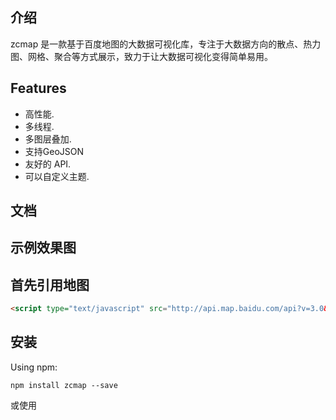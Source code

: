## 介绍
zcmap 是一款基于百度地图的大数据可视化库，专注于大数据方向的散点、热力图、网格、聚合等方式展示，致力于让大数据可视化变得简单易用。

## Features
- 高性能.
- 多线程.
- 多图层叠加.
- 支持GeoJSON
- 友好的 API.
- 可以自定义主题.

## 文档


## 示例效果图

## 首先引用地图
```html
<script type="text/javascript" src="http://api.map.baidu.com/api?v=3.0&ak=0lPULNZ5PmrFVg76kFuRjezF"></script>
```
## 安装
Using npm:
```
npm install zcmap --save
```

或使用 <script> 全局引用，zcmap 会被注册为一个全局变量:
```html
<script type="text/javascript" src="http://unpkg.com/zcmap/dist/zcmap.min.js"></script>
```

## 示例
```html
<script>
var map = new zcmap.Map({
    id: 'allmap',  
    skin: 'Blueness',
    center: [105.403119, 38.028658], // center of map
    zoom: {
        value: 5, // level of map
        show: true, // whether to display the zoom button
        max: 18, 
        min: 5
    }
})
</script>
```
## 预览当前项目所有demo
```shell
# 从 GitHub 下载后，安装依赖
npm install

# 编译代码
npm run dev

在浏览器地址栏输入：http://localhost:8088/examples/index.html
```
## 工程目录
zcmap
    |---assets  静态文件
    |---dist    打包文件
    |---examples    示例
    |---node_modules    依赖包
    |---src 工程资源
        |---common  公用类和一些其他的公共api/变量
            |---Color.js 颜色工具类
        |---config  默认的公用配置
        |---lib 第三方工具
        |---map 地图对象以及地图工具对象
            |---style   样式
            |---index   地图实例对象
            |---Legend  地图图例实例对象
            |---mapZoom 地图缩放实例对象
            |---Toolbar 地图工具实例对象
            |---ToolTip 地图提示实例对象
        |---overlay 地图各个实例对象
            |--- base 基础类
            |--- PolygonEditorOverlay 围栏编辑
            |--- GriddingOverlay 网格聚合
            |--- HeatOverlay 热力图
            |--- HoneycombOverlay 蜂窝聚合
            |--- ImgOverlay 矢量图
            |--- LabelOverlay 文字
            |--- LineStringAnimationOverlay 线路动画
            |--- LineStringOverlay 线路
            |--- MaskOverlay 围栏遮罩
            |--- MoveLineOverlay 飞线图 
            |--- PointAnimationOverlay 圆点动画
            |--- PointOverlay 散点
            |--- PolygonOverlay 围栏
        |---worker  大量for循环的方法-使用多线程处理
        |---main.js 主入口文件
        |---test    测试/单元测试
